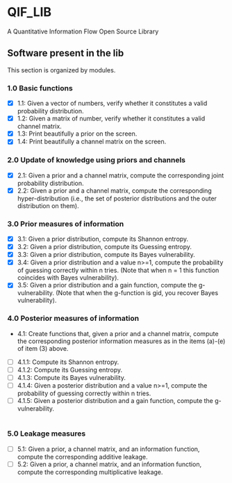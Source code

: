 # QIF_LIB
A Quantitative Information Flow Open Source Library

## Software present in the lib

This section is organized by modules.
### 1.0 Basic functions
- [X] 1.1: Given a vector of numbers, verify whether it constitutes a valid probability distribution.
- [X] 1.2: Given a matrix of number, verify whether it constitutes a valid channel matrix.
- [X] 1.3: Print beautifully a prior on the screen.
- [X] 1.4: Print beautifully a channel matrix on the screen.
### 2.0 Update of knowledge using priors and channels
- [X] 2.1: Given a prior and a channel matrix, compute the corresponding joint probability distribution.
- [X] 2.2: Given a prior and a channel matrix, compute the corresponding hyper-distribution (i.e., the set of posterior distributions and the outer distribution on them).
### 3.0 Prior measures of information
- [X] 3.1: Given a prior distribution, compute its Shannon entropy.
- [X] 3.2: Given a prior distribution, compute its Guessing entropy.
- [X] 3.3: Given a prior distribution, compute its Bayes vulnerability.
- [X] 3.4: Given a prior distribution and a value n>=1, compute the probability of guessing correctly within n tries. (Note that when n = 1 this function coincides with Bayes vulnerability).
- [X] 3.5: Given a prior distribution and a gain function, compute the g-vulnerability. (Note that when the g-function is gid, you recover Bayes vulnerability). 
### 4.0 Posterior measures of information 
- 4.1: Create functions that, given a prior and a channel matrix, compute the corresponding posterior information measures as in the items (a)-(e) of item (3) above.
- [ ] 4.1.1: Compute its Shannon entropy.
- [ ] 4.1.2: Compute its Guessing entropy.
- [ ] 4.1.3: Compute its Bayes vulnerability.
- [ ] 4.1.4: Given a posterior distribution and a value n>=1, compute the probability of guessing correctly within n tries.
- [ ] 4.1.5: Given a posterior distribution and a gain function, compute the g-vulnerability.
#
### 5.0 Leakage measures
- [ ] 5.1: Given a prior, a channel matrix, and an information function, compute the corresponding additive leakage.
- [ ] 5.2: Given a prior, a channel matrix, and an information function, compute the corresponding multiplicative leakage.
